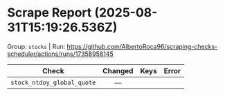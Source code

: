 # Scrape Report (2025-08-31T15:19:26.536Z)

Group: `stocks`  |  Run: https://github.com/AlbertoRoca96/scraping-checks-scheduler/actions/runs/17358958145

| Check | Changed | Keys | Error |
|---|:---:|:--|:--|
| `stock_ntdoy_global_quote` | — |  |  |
